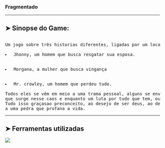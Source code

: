 ### Fragmentado
---
## ➤ Sinopse do Game:

<pre> 
Um jogo sobre três historias diferentes, ligadas por um local e ao sangue jorrado no mesmo.
    <li> Jhonny, um homem que busca resgatar sua esposa. </li>
    <li> Morgana, a mulher que busca vingança </li>
    <li> Mr. crowley, um homem que perdeu tudo. </li>
Todos eles se vêm em meio a uma trama pessoal, alguns se envolvendo em problemas de uma seita 
que surge nesse caos e enquanto um luta por tudo que tem, outros lutam por tudo o que perderam.
Tudo isso graçasao preconceito, ao desejo de ser deus, ao desejo de servir a deus e principalmente
a uma pedra que profana a vida.
</pre>

---

## ➤ Ferramentas utilizadas
<img src= https://img.shields.io/badge/Visual_Studio_Code--blue>


